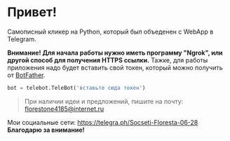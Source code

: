 # Привет!
Самописный кликер на Python, который был объеденен с WebApp в Telegram.

**Внимание! Для начала работы нужно иметь программу "Ngrok", или другой способ для получения HTTPS ссылки.**
Тажке, для работы приложения надо будет вставить свой токен, который можно получить от [BotFather](https://t.me/BotFather).

```python
bot = telebot.TeleBot('вставьте сюда токен')
```

> При наличии идеи и предложений, пишите на почту: florestone4185@internet.ru

Мои социальные сети: https://telegra.ph/Socseti-Floresta-06-28
**Благодарю за внимание!**
